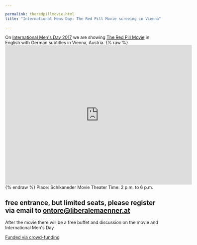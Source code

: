 ```yaml
---

permalink: theredpillmovie.html
title: "International Mens Day: The Red Pill Movie screeing in Vienna"

---
```


On [International Men's Day 2017](https://www.youtube.com/watch?v=MGrpKpFSBj4) we are showing [The Red Pill Movie](http://theredpillmovie.com/) in English with German subtitles in Vienna, Austria.
{% raw %}<iframe src="https://www.google.com/maps/embed?pb=!1m14!1m8!1m3!1d10638.059287082864!2d16.3652556!3d48.1966989!3m2!1i1024!2i768!4f13.1!3m3!1m2!1s0x0%3A0xd69054980956e927!2sSchikaneder!5e0!3m2!1sde!2sat!4v1510586264708" width="600" height="450" frameborder="0" style="border:0" allowfullscreen></iframe>{% endraw %}
Place: Schikaneder Movie Theater
Time: 2 p.m. to 6 p.m.
## free entrance, but limited seats, please register via email to ontore@liberalemaenner.at

After the movie there will be a free buffet and discussion on the movie and International Men's Day

[Funded via crowd-funding](https://www.startnext.com/red-pill-wien)
